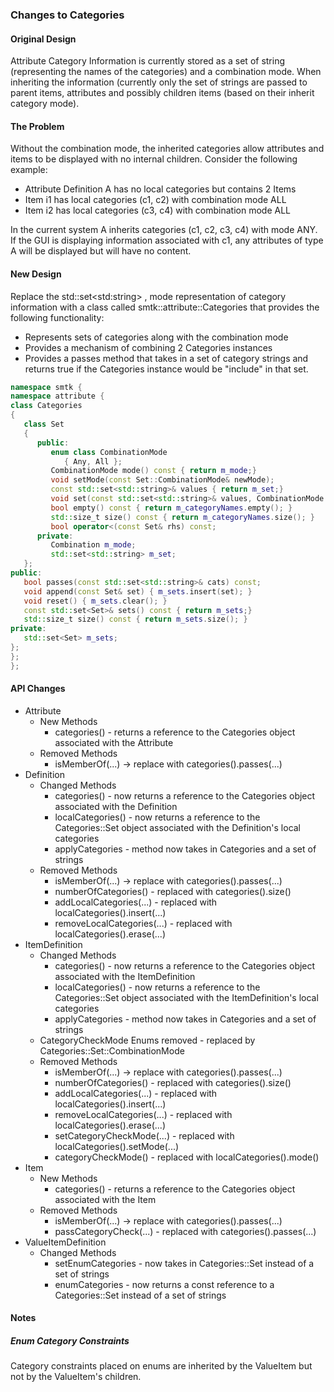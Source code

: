 ### Changes to Categories
#### Original Design

Attribute Category Information is currently stored as a set of string (representing the names of the categories) and a combination mode.  When inheriting the information (currently only the set of strings are passed to parent items, attributes and possibly children items (based on their inherit category mode).

#### The Problem
Without the combination mode, the inherited categories allow attributes and items to be displayed with no internal children.  Consider the following example:
* Attribute Definition A has no local categories but contains 2 Items
* Item i1 has local categories (c1, c2) with combination mode ALL
* Item i2 has local categories (c3, c4) with combination mode ALL

In the current system A inherits categories (c1, c2, c3, c4) with mode ANY. If the GUI is displaying information associated with c1, any attributes of type A will be displayed but will have no content.

#### New Design
Replace the std::set\<std:string> , mode representation of category information with a class called smtk::attribute::Categories that provides the following functionality:
* Represents sets of categories along with the combination mode
* Provides a mechanism of combining 2 Categories instances
* Provides a passes method that takes in a set of category strings and returns true if the Categories instance would be "include" in that set.

```c++
namespace smtk {
namespace attribute {
class Categories
{
   class Set
   {
      public:
         enum class CombinationMode
            { Any, All };
         CombinationMode mode() const { return m_mode;}
         void setMode(const Set::CombinationMode& newMode);
         const std::set<std::string>& values { return m_set;}
         void set(const std::set<std::string>& values, CombinationMode mode);
         bool empty() const { return m_categoryNames.empty(); }
         std::size_t size() const { return m_categoryNames.size(); }
         bool operator<(const Set& rhs) const;
      private:
         Combination m_mode;
         std::set<std::string> m_set;
   };
public:
   bool passes(const std::set<std::string>& cats) const;
   void append(const Set& set) { m_sets.insert(set); }
   void reset() { m_sets.clear(); }
   const std::set<Set>& sets() const { return m_sets;}
   std::size_t size() const { return m_sets.size(); }
private:
   std::set<Set> m_sets;
};
};
};
```
#### API Changes
* Attribute
  * New Methods
     * categories() - returns a reference to the Categories object associated with the Attribute
  * Removed Methods
     * isMemberOf(...) -> replace with categories().passes(...)
* Definition
  * Changed Methods
     * categories() - now returns a reference to the Categories object associated with the Definition
     * localCategories() - now returns a reference to the Categories::Set object associated with the Definition's local categories
     * applyCategories - method now takes in Categories and a set of strings
  * Removed Methods
     * isMemberOf(...) -> replace with categories().passes(...)
     * numberOfCategories() - replaced with categories().size()
     * addLocalCategories(...) - replaced with localCategories().insert(...)
     * removeLocalCategories(...) - replaced with localCategories().erase(...)
* ItemDefinition
  * Changed Methods
     * categories() - now returns a reference to the Categories object associated with the ItemDefinition
     * localCategories() - now returns a reference to the Categories::Set object associated with the ItemDefinition's local categories
     * applyCategories - method now takes in Categories and a set of strings
   * CategoryCheckMode Enums removed - replaced by Categories::Set::CombinationMode
  * Removed Methods
     * isMemberOf(...) -> replace with categories().passes(...)
     * numberOfCategories() - replaced with categories().size()
     * addLocalCategories(...) - replaced with localCategories().insert(...)
     * removeLocalCategories(...) - replaced with localCategories().erase(...)
     * setCategoryCheckMode(...) - replaced with localCategories().setMode(...)
     * categoryCheckMode() - replaced with localCategories().mode()
* Item
  * New Methods
     * categories() - returns a reference to the Categories object associated with the Item
  * Removed Methods
     * isMemberOf(...) -> replace with categories().passes(...)
     * passCategoryCheck(...) - replaced with categories().passes(...)
* ValueItemDefinition
   * Changed Methods
       * setEnumCategories - now takes in Categories::Set instead of a set of strings
       * enumCategories - now returns a const reference to a Categories::Set instead of a set of strings

#### Notes
##### Enum Category Constraints
Category constraints placed on enums are inherited by the ValueItem but not by the ValueItem's children.
